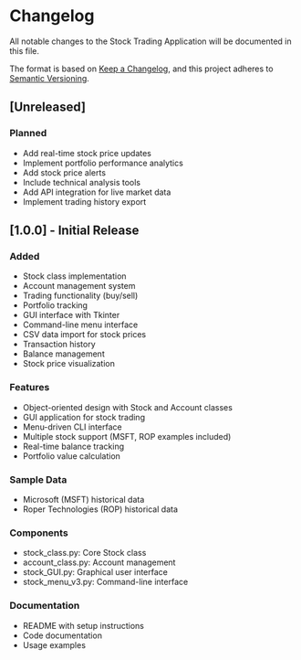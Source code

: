 # Changelog

All notable changes to the Stock Trading Application will be documented in this file.

The format is based on [Keep a Changelog](https://keepachangelog.com/en/1.0.0/),
and this project adheres to [Semantic Versioning](https://semver.org/spec/v2.0.0.html).

## [Unreleased]

### Planned
- Add real-time stock price updates
- Implement portfolio performance analytics
- Add stock price alerts
- Include technical analysis tools
- Add API integration for live market data
- Implement trading history export

## [1.0.0] - Initial Release

### Added
- Stock class implementation
- Account management system
- Trading functionality (buy/sell)
- Portfolio tracking
- GUI interface with Tkinter
- Command-line menu interface
- CSV data import for stock prices
- Transaction history
- Balance management
- Stock price visualization

### Features
- Object-oriented design with Stock and Account classes
- GUI application for stock trading
- Menu-driven CLI interface
- Multiple stock support (MSFT, ROP examples included)
- Real-time balance tracking
- Portfolio value calculation

### Sample Data
- Microsoft (MSFT) historical data
- Roper Technologies (ROP) historical data

### Components
- stock_class.py: Core Stock class
- account_class.py: Account management
- stock_GUI.py: Graphical user interface
- stock_menu_v3.py: Command-line interface

### Documentation
- README with setup instructions
- Code documentation
- Usage examples
